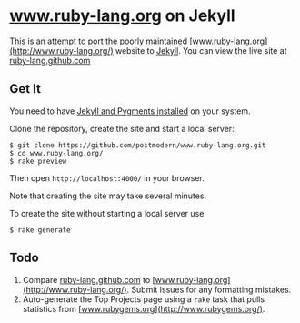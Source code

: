 # www.ruby-lang.org on Jekyll

This is an attempt to port the poorly maintained
[www.ruby-lang.org](http://www.ruby-lang.org/) website to
[Jekyll](http://www.jekyllrb.com/). You can view the live site at
[ruby-lang.github.com](http://ruby-lang.github.com/)

## Get It

You need to have [Jekyll and Pygments installed](https://github.com/mojombo/jekyll/wiki/install)
on your system.

Clone the repository, create the site and start a local server:

    $ git clone https://github.com/postmodern/www.ruby-lang.org.git
    $ cd www.ruby-lang.org/
    $ rake preview

Then open `http://localhost:4000/` in your browser.

Note that creating the site may take several minutes.

To create the site without starting a local server use

    $ rake generate

## Todo

1. Compare [ruby-lang.github.com](http://ruby-lang.github.com/) to
   [www.ruby-lang.org](http://www.ruby-lang.org/). Submit Issues for any
   formatting mistakes.
2. Auto-generate the Top Projects page using a `rake` task that pulls
   statistics from [www.rubygems.org](http://www.rubygems.org/).
